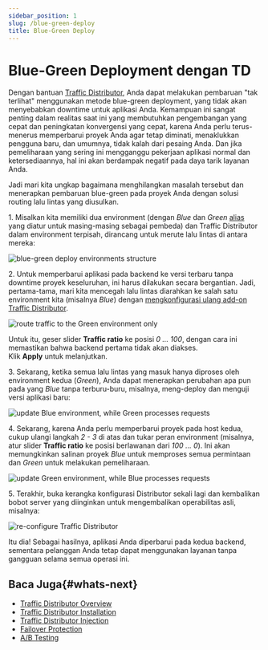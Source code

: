 ```yaml
---
sidebar_position: 1
slug: /blue-green-deploy
title: Blue-Green Deploy
---
```


# Blue-Green Deployment dengan TD

Dengan bantuan [Traffic Distributor](<https://docs.dewacloud.com/docs/traffic-distributor>), Anda dapat melakukan pembaruan "tak terlihat" menggunakan metode blue-green deployment, yang tidak akan menyebabkan downtime untuk aplikasi Anda. Kemampuan ini sangat penting dalam realitas saat ini yang membutuhkan pengembangan yang cepat dan peningkatan konvergensi yang cepat, karena Anda perlu terus-menerus memperbarui proyek Anda agar tetap diminati, menaklukkan pengguna baru, dan umumnya, tidak kalah dari pesaing Anda. Dan jika pemeliharaan yang sering ini mengganggu pekerjaan aplikasi normal dan ketersediaannya, hal ini akan berdampak negatif pada daya tarik layanan Anda.

Jadi mari kita ungkap bagaimana menghilangkan masalah tersebut dan menerapkan pembaruan blue-green pada proyek Anda dengan solusi routing lalu lintas yang diusulkan.

1\. Misalkan kita memiliki dua environment (dengan _Blue_ dan _Green_ [alias](<https://docs.dewacloud.com/docs/environment-aliases>) yang diatur untuk masing-masing sebagai pembeda) dan Traffic Distributor dalam environment terpisah, dirancang untuk merute lalu lintas di antara mereka:

![blue-green deploy environments structure](https://assets.dewacloud.com/dewacloud-docs/application_settings/traffic-distributor/use-cases/blue-green-deploy/1.png)

2\. Untuk memperbarui aplikasi pada backend ke versi terbaru tanpa downtime proyek keseluruhan, ini harus dilakukan secara bergantian. Jadi, pertama-tama, mari kita mencegah lalu lintas diarahkan ke salah satu environment kita (misalnya _Blue_) dengan [mengkonfigurasi ulang add-on Traffic Distributor](<https://docs.dewacloud.com/docs/traffic-distributor-installation#reconfigure>).

![route traffic to the Green environment only](https://assets.dewacloud.com/dewacloud-docs/application_settings/traffic-distributor/use-cases/blue-green-deploy/02.png)

Untuk itu, geser slider **Traffic ratio** ke posisi _0 … 100_, dengan cara ini memastikan bahwa backend pertama tidak akan diakses.  
Klik **Apply** untuk melanjutkan.

3\. Sekarang, ketika semua lalu lintas yang masuk hanya diproses oleh environment kedua (_Green_), Anda dapat menerapkan perubahan apa pun pada yang _Blue_ tanpa terburu-buru, misalnya, meng-deploy dan menguji versi aplikasi baru:

![update Blue environment, while Green processes requests](https://assets.dewacloud.com/dewacloud-docs/application_settings/traffic-distributor/use-cases/blue-green-deploy/3.png)

4\. Sekarang, karena Anda perlu memperbarui proyek pada host kedua, cukup ulangi langkah _2 - 3_ di atas dan tukar peran environment (misalnya, atur slider **Traffic ratio** ke posisi berlawanan dari _100 … 0_). Ini akan memungkinkan salinan proyek _Blue_ untuk memproses semua permintaan dan _Green_ untuk melakukan pemeliharaan.

![update Green environment, while Blue processes requests](https://assets.dewacloud.com/dewacloud-docs/application_settings/traffic-distributor/use-cases/blue-green-deploy/4.png)

5\. Terakhir, buka kerangka konfigurasi Distributor sekali lagi dan kembalikan bobot server yang diinginkan untuk mengembalikan operabilitas asli, misalnya:

![re-configure Traffic Distributor](https://assets.dewacloud.com/dewacloud-docs/application_settings/traffic-distributor/use-cases/blue-green-deploy/05.png)

Itu dia! Sebagai hasilnya, aplikasi Anda diperbarui pada kedua backend, sementara pelanggan Anda tetap dapat menggunakan layanan tanpa gangguan selama semua operasi ini.

## Baca Juga{#whats-next}

* [Traffic Distributor Overview](<https://docs.dewacloud.com/docs/traffic-distributor/>)
* [Traffic Distributor Installation](<https://docs.dewacloud.com/docs/traffic-distributor-installation/>)
* [Traffic Distributor Injection](<https://docs.dewacloud.com/docs/traffic-distributor-injection/>)
* [Failover Protection](<https://docs.dewacloud.com/docs/failover-protection/>)
* [A/B Testing](<https://docs.dewacloud.com/docs/ab-testing/>)